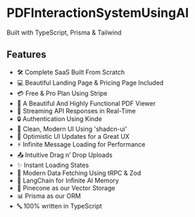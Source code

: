# PDFInteractionSystemUsingAI


Built with TypeScript, Prisma & Tailwind

## Features

- 🛠️ Complete SaaS Built From Scratch
- 💻 Beautiful Landing Page & Pricing Page Included
- 💳 Free & Pro Plan Using Stripe
- 📄 A Beautiful And Highly Functional PDF Viewer
- 🔄 Streaming API Responses in Real-Time
- 🔒 Authentication Using Kinde
- 🎨 Clean, Modern UI Using 'shadcn-ui'
- 🚀 Optimistic UI Updates for a Great UX
- ⚡ Infinite Message Loading for Performance
- 📤 Intuitive Drag n’ Drop Uploads
- ✨ Instant Loading States
- 🔧 Modern Data Fetching Using tRPC & Zod
- 🧠 LangChain for Infinite AI Memory
- 🌲 Pinecone as our Vector Storage
- 📊 Prisma as our ORM
- 🔤 100% written in TypeScript
